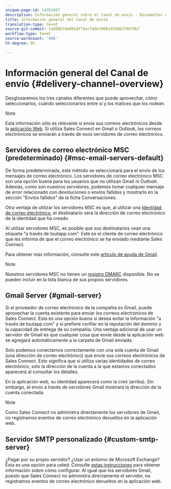 ```yaml
---
unique-page-id: 14352407
description: Información general sobre el Canal de envío - Documentos de marketing - Documentación del producto
title: Información general del Canal de envío
translation-type: tm+mt
source-git-commit: 1dd80b7de801df78ac7dde39002455063f9979b7
workflow-type: tm+mt
source-wordcount: '456'
ht-degree: 0%

---
```



# Información general del Canal de envío {#delivery-channel-overview}

Desglosaremos los tres canales diferentes que puede aprovechar, cómo seleccionarlos, cuándo seleccionarlos entre sí y los matices que los rodean.

>[!NOTE]
>
>Esta información sólo es relevante si envía sus correos electrónicos desde la [aplicación Web](https://toutapp.com/login). Si utiliza Sales Connect en Gmail o Outlook, los correos electrónicos se enviarán a través de esos servidores de correo electrónico.

## Servidores de correo electrónico MSC (predeterminado) {#msc-email-servers-default}

De forma predeterminada, este método se seleccionará para el envío de los mensajes de correo electrónico. Los servidores de correo electrónico MSC son una opción buena para los usuarios que no utilizan Gmail ni Outlook. Además, como son nuestros servidores, podemos tomar cualquier mensaje de error relacionado con devoluciones o envíos fallidos y mostrarlo en la sección &quot;Envíos fallidos&quot; de la ficha Conversaciones.

Otra ventaja de utilizar los servidores MSC es que, al utilizar una [Identidad de correo electrónico](/help/marketo/product-docs/marketo-sales-connect/getting-started/email-settings/add-identity.md), el destinatario verá la dirección de correo electrónico de la identidad que ha creado.

Al utilizar servidores MSC, es posible que sus destinatarios vean una etiqueta &quot;a través de toutapp.com&quot;. Este es el cliente de correo electrónico que les informa de que el correo electrónico se ha enviado mediante Sales Connect.

Para obtener más información, consulte este [artículo de ayuda de Gmail](https://support.google.com/mail/answer/1311182?hl=en).

>[!NOTE]
>
>Nuestros servidores MSC no tienen un [registro DMARC](https://dmarc.org/) disponible. No se pueden incluir en la lista blanca de sus propios servidores.

## Gmail Server {#gmail-server}

Si el proveedor de correo electrónico de la compañía es Gmail, puede aprovechar la cuenta existente para enviar los correos electrónicos de Sales Connect. Esta es una opción buena si desea evitar la información &quot;a través de toutapp.com&quot; y si prefiere confiar en la reputación del dominio y la capacidad de entrega de su compañía. Una ventaja adicional de usar un servidor de Gmail es que cualquier cosa que envíe desde la aplicación web se agregará automáticamente a la carpeta de Gmail enviada.

Solo podemos conectarnos correctamente con una sola cuenta de Gmail (una dirección de correo electrónico) que envíe sus correos electrónicos de Sales Connect. Esto significa que si utiliza varias identidades de correo electrónico, solo la dirección de la cuenta a la que estamos conectados aparecerá al consultar los detalles.

En la aplicación web, su identidad aparecerá como la creó (arriba). Sin embargo, el envío a través de servidores Gmail mostrará la dirección de la cuenta conectada.

>[!NOTE]
>
>Como Sales Connect no administra directamente los servidores de Gmail, no registramos eventos de correo electrónico devueltos en la aplicación web.

## Servidor SMTP personalizado {#custom-smtp-server}

¿Pagar por su propio servidor? ¿Usar un entorno de Microsoft Exchange? Ésta es una opción para usted. Consulte [estas instrucciones](http://docs.marketo.com/x/zYTS) para obtener información sobre cómo configurar. Al igual que los servidores Gmail, puesto que Sales Connect no administra directamente el servidor, no registramos eventos de correo electrónico devueltos en la aplicación web.
